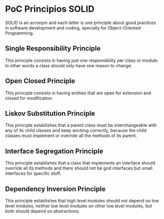 # PoC Principios SOLID
SOLID is an acronym and each letter is one principle about good practices in software development and coding,
specially for Object-Oriented Programming.

## Single Responsibility Principle

This principle consists in having just one responsibility per class or module. In other words a class should
only have one reason to change.

## Open Closed Principle

This principle consists in having entities that are open for extension and closed for modification.

## Liskov Substitution Principle

This principle establishes that a parent class must be interchangeable with any of its child classes
and keep working correctly, because the child classes must implement or override all the methods of its parent.

## Interface Segregation Principle

This principle establishes that a class that implements an interface should override all its methods and there should
not be god interfaces but small interfaces for specific stuff.

## Dependency Inversion Principle

This principle establishes that high level modules should not depend on low level modules, neither
low level modules on other low level modules, but both should depend on abstractions.
